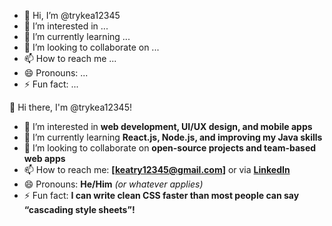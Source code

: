 - 👋 Hi, I’m @trykea12345
- 👀 I’m interested in ...
- 🌱 I’m currently learning ...
- 💞️ I’m looking to collaborate on ...
- 📫 How to reach me ...
- 😄 Pronouns: ...
- ⚡ Fun fact: ...

<!---
trykea12345/trykea12345 is a ✨ special ✨ repository because its `README.md` (this file) appears on your GitHub profile.
You can click the Preview link to take a look at your changes.
--->
👋 Hi there, I'm @trykea12345!

- 👀 I’m interested in **web development, UI/UX design, and mobile apps**
- 🌱 I’m currently learning **React.js, Node.js, and improving my Java skills**
- 💞️ I’m looking to collaborate on **open-source projects and team-based web apps**
- 📫 How to reach me: **[keatry12345@gmail.com]** or via **[LinkedIn](https://www.linkedin.com/in/yourprofile)**  
- 😄 Pronouns: **He/Him** *(or whatever applies)*
- ⚡ Fun fact: **I can write clean CSS faster than most people can say “cascading style sheets”!**
